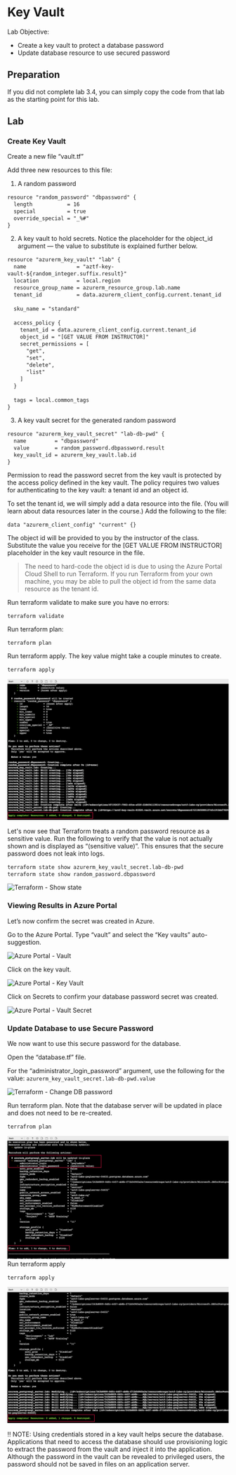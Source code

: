 # Key Vault

Lab Objective:
- Create a key vault to protect a database password
- Update database resource to use secured password

## Preparation

If you did not complete lab 3.4, you can simply copy the code from that lab as the starting point for this lab.

## Lab

### Create Key Vault

Create a new file “vault.tf”

Add three new resources to this file:

1. A random password
```
resource "random_password" "dbpassword" {
  length           = 16
  special          = true
  override_special = "_%#"
}
```

2. A key vault to hold secrets.  Notice the placeholder for the object_id argument &mdash; the value to substitute is explained further below.
```
resource "azurerm_key_vault" "lab" {
  name                = "aztf-key-vault-${random_integer.suffix.result}"
  location            = local.region
  resource_group_name = azurerm_resource_group.lab.name
  tenant_id           = data.azurerm_client_config.current.tenant_id

  sku_name = "standard"

  access_policy {
    tenant_id = data.azurerm_client_config.current.tenant_id
    object_id = "[GET VALUE FROM INSTRUCTOR]"
    secret_permissions = [
      "get",
      "set",
      "delete",
      "list"
    ]
  }

  tags = local.common_tags
}
```

3. A key vault secret for the generated random password
```
resource "azurerm_key_vault_secret" "lab-db-pwd" {
  name         = "dbpassword"
  value        = random_password.dbpassword.result
  key_vault_id = azurerm_key_vault.lab.id
}
```

Permission to read the password secret from the key vault is protected by the access policy defined in the key vault.  The policy requires two values for authenticating to the key vault: a tenant id and an object id.

To set the tenant id, we will simply add a data resource into the file.  (You will learn about data resources later in the course.)  Add the following to the file:
```
data "azurerm_client_config" "current" {}
```

The object id will be provided to you by the instructor of the class.  Substitute the value you receive for the [GET VALUE FROM INSTRUCTOR] placeholder in the key vault resource in the file.

> The need to hard-code the object id is due to using the Azure Portal Cloud Shell to run Terraform.  If you run Terraform from your own machine, you may be able to pull the object id from the same data resource as the tenant id.

Run terraform validate to make sure you have no errors:
```
terraform validate
```

Run terraform plan:
```
terraform plan
```

Run terraform apply.  The key value might take a couple minutes to create.
```
terraform apply
```

![Terraform - Apply vault addition](./images/tf-apply-vault.png "Terraform - Apply vault addition")

Let's now see that Terraform treats a random password resource as a sensitive value. Run the following to verify that the value is not actually shown and is displayed as “(sensitive value)”.  This ensures that the secure password does not leak into logs.

```
terraform state show azurerm_key_vault_secret.lab-db-pwd
terraform state show random_password.dbpassword
```

![Terraform - Show state](./images/tf-state-show.png "Terraform - Show state")

### Viewing Results in Azure Portal

Let’s now confirm the secret was created in Azure.

Go to the Azure Portal.  Type “vault” and select the “Key vaults” auto-suggestion.

![Azure Portal - Vault](./images/az-vault.png "Azure Portal - Vault")

Click on the key vault.

![Azure Portal - Key Vault](./images/az-key-vault.png "Azure Portal - Key Vault")

Click on Secrets to confirm your database password secret was created.

![Azure Portal - Vault Secret](./images/az-secret.png "Azure Portal - Vault Secret")

### Update Database to use Secure Password

We now want to use this secure password for the database.

Open the “database.tf” file.

For the “administrator_login_password” argument, use the following for the value:  <code>azurerm_key_vault_secret.lab-db-pwd.value</code>

![Terraform - Change DB password](./images/tf-change-pw.png "Terraform - Change DB password")

Run terraform plan.  Note that the database server will be updated in place and does not need to be re-created.
```
terrafrom plan
```
![Terraform Plan - Key vault](./images/tf-plan-key-vault.png "Terraform Plan - Key vault")
Run terraform apply
```
terraform apply
```

![Terraform - Apply DB pw change](./images/tf-apply-change-pw.png "Terraform - Apply DB pw change")

:bangbang: NOTE: Using credentials stored in a key vault helps secure the database.  Applications that need to access the database should use provisioning logic to extract the password from the vault and inject it into the application.  Although the password in the vault can be revealed to privileged users, the password should not be saved in files on an application server.
